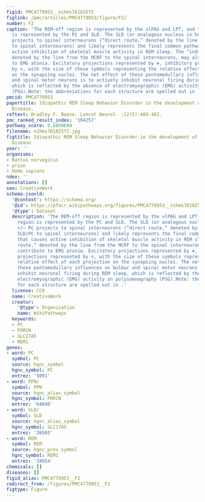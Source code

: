 ```yaml
---
figid: PMC4779953__nihms761825f2
figlink: /pmc/articles/PMC4779953/figure/F2/
number: F2
caption: 'The REM-off region is represented by the vlPAG and LPT, and the REM-on region
  is represented by the PC and SLD. The SLD (or analogous nucleus in humans) +/− PC
  projects to spinal interneurons (“direct route,” denoted by the line from SLD/PC
  to spinal interneurons) and likely represents the final common pathway that causes
  active inhibition of skeletal muscle activity in REM sleep. The “indirect route,”
  denoted by the line from the MCRF to the spinal interneurons, may also contribute
  to EMG atonia. Excitatory projections represented by ⊕, inhibitory projections represented
  by ⊝, with the size of these symbols representing the relative effect of each projection
  on the synapsing nuclei. The net effect of these pontomedullary influences on bulbar
  and spinal motor neurons is to actively inhibit neuronal firing during REM sleep,
  which is reflected by the absence of electromyographic (EMG) activity on polysomnography
  (PSG).Note: the abbreviations for each structure are spelled out in .'
pmcid: PMC4779953
papertitle: Idiopathic REM Sleep Behavior Disorder in the development of Parkinson’s
  Disease.
reftext: Bradley F. Boeve. Lancet Neurol. ;12(5):469-482.
pmc_ranked_result_index: '194257'
pathway_score: 0.6058609
filename: nihms761825f2.jpg
figtitle: Idiopathic REM Sleep Behavior Disorder in the development of Parkinson’s
  Disease
year: ''
organisms:
- Rattus norvegicus
- prion
- Homo sapiens
ndex: ''
annotations: []
seo: CreativeWork
schema-jsonld:
  '@context': https://schema.org/
  '@id': https://pfocr.wikipathways.org/figures/PMC4779953__nihms761825f2.html
  '@type': Dataset
  description: 'The REM-off region is represented by the vlPAG and LPT, and the REM-on
    region is represented by the PC and SLD. The SLD (or analogous nucleus in humans)
    +/− PC projects to spinal interneurons (“direct route,” denoted by the line from
    SLD/PC to spinal interneurons) and likely represents the final common pathway
    that causes active inhibition of skeletal muscle activity in REM sleep. The “indirect
    route,” denoted by the line from the MCRF to the spinal interneurons, may also
    contribute to EMG atonia. Excitatory projections represented by ⊕, inhibitory
    projections represented by ⊝, with the size of these symbols representing the
    relative effect of each projection on the synapsing nuclei. The net effect of
    these pontomedullary influences on bulbar and spinal motor neurons is to actively
    inhibit neuronal firing during REM sleep, which is reflected by the absence of
    electromyographic (EMG) activity on polysomnography (PSG).Note: the abbreviations
    for each structure are spelled out in .'
  license: CC0
  name: CreativeWork
  creator:
    '@type': Organization
    name: WikiPathways
  keywords:
  - PC
  - PORCN
  - SLC17A5
  - REM1
genes:
- word: PC
  symbol: PC
  source: hgnc_symbol
  hgnc_symbol: PC
  entrez: '5091'
- word: PPN/
  symbol: PPN
  source: hgnc_alias_symbol
  hgnc_symbol: PORCN
  entrez: '64840'
- word: SLD/
  symbol: SLD
  source: hgnc_alias_symbol
  hgnc_symbol: SLC17A5
  entrez: '26503'
- word: REM
  symbol: REM
  source: hgnc_prev_symbol
  hgnc_symbol: REM1
  entrez: '28954'
chemicals: []
diseases: []
figid_alias: PMC4779953__F2
redirect_from: /figures/PMC4779953__F2
figtype: Figure
---
```

